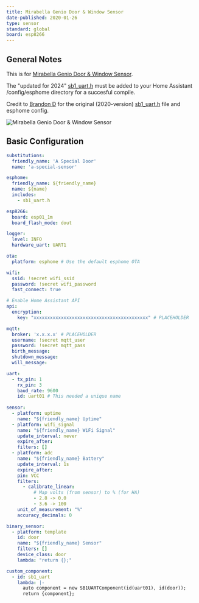 ```yaml
---
title: Mirabella Genio Door & Window Sensor 
date-published: 2020-01-26
type: sensor
standard: global
board: esp8266
---
```



## General Notes

This is for [Mirabella Genio Door & Window Sensor](https://www.mirabellagenio.com.au/product-range/mirabella-genio-wi-fi-door-and-window-sensor/).

The "updated for 2024" [sb1_uart.h](/sb1_uart.h) must be added to your Home Assistant /config/esphome directory for a succesful compile.

Credit to [Brandon D](https://github.com/brandond) for the original (2020-version) [sb1_uart.h](https://github.com/brandond/esphome-tuya_pir/blob/master/sb1_uart.h) file and esphome config.

![Mirabella Genio Door & Window Sensor](/Mirabella-Door-Window-Sensor.jpg "Mirabella Genio Door & Window Sensor")

## Basic Configuration

```yaml
substitutions:
  friendly_name: 'A Special Door'
  name: 'a-special-sensor'

esphome:
  friendly_name: ${friendly_name}
  name: ${name}
  includes:
    - sb1_uart.h

esp8266:
  board: esp01_1m
  board_flash_mode: dout

logger:
  level: INFO
  hardware_uart: UART1

ota:
  platform: esphome # Use the default esphome OTA

wifi:
  ssid: !secret wifi_ssid
  password: !secret wifi_password
  fast_connect: true

# Enable Home Assistant API
api:
  encryption:
    key: "xxxxxxxxxxxxxxxxxxxxxxxxxxxxxxxxxxxxxxxxxx" # PLACEHOLDER

mqtt:
  broker: 'x.x.x.x' # PLACEHOLDER
  username: !secret mqtt_user
  password: !secret mqtt_pass
  birth_message:
  shutdown_message:
  will_message:

uart:
  - tx_pin: 1
    rx_pin: 3
    baud_rate: 9600
    id: uart01 # This needed a unique name
  
sensor:
  - platform: uptime
    name: "${friendly_name} Uptime"
  - platform: wifi_signal
    name: "${friendly_name} WiFi Signal"
    update_interval: never
    expire_after:
    filters: []
  - platform: adc
    name: "${friendly_name} Battery"
    update_interval: 1s
    expire_after:
    pin: VCC
    filters:
      - calibrate_linear:
          # Map volts (from sensor) to % (for HA)
          - 2.8 -> 0.0
          - 3.6 -> 100
    unit_of_measurement: "%"
    accuracy_decimals: 0

binary_sensor:
  - platform: template
    id: door
    name: "${friendly_name} Sensor"
    filters: []
    device_class: door
    lambda: "return {};"

custom_component:
  - id: sb1_uart
    lambda: |-
      auto component = new SB1UARTComponent(id(uart01), id(door));
      return {component};
```
